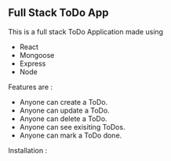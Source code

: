 ## Full Stack ToDo App
This is a full stack ToDo Application made using 
- React 
- Mongoose 
- Express 
- Node

Features are : 
- Anyone can create a ToDo.
- Anyone can update a ToDo.
- Anyone can delete a ToDo.
- Anyone can see exisiting ToDos.
- Anyone can mark a ToDo done.

Installation : 
